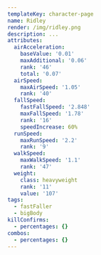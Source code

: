 ```yaml
---
templateKey: character-page
name: Ridley
render: /img/ridley.png
description: ...
attributes:
  airAcceleration:
    baseValue: '0.01'
    maxAdditional: '0.06'
    rank: '46'
    total: '0.07'
  airSpeed:
    maxAirSpeed: '1.05'
    rank: '40'
  fallSpeed:
    fastFallSpeed: '2.848'
    maxFallSpeed: '1.78'
    rank: '16'
    speedIncrease: 60%
  runSpeed:
    maxRunSpeed: '2.2'
    rank: '9'
  walkSpeed:
    maxWalkSpeed: '1.1'
    rank: '47'
  weight:
    class: heavyweight
    rank: '11'
    value: '107'
tags:
  - fastFaller
  - bigBody
killConfirms:
  - percentages: {}
combos:
  - percentages: {}
---
```


